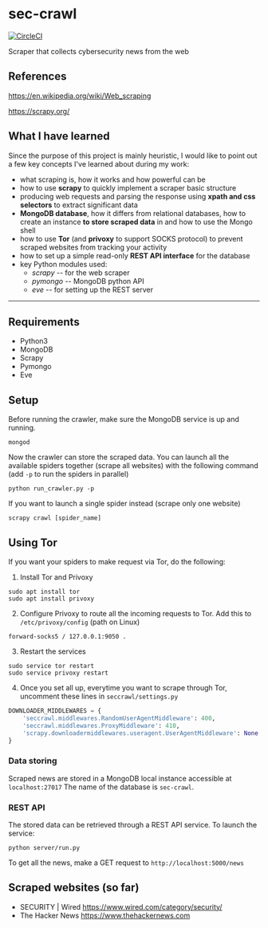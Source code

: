 # sec-crawl
[![CircleCI](https://circleci.com/gh/bobctr/sec-crawl.svg?style=svg)](https://circleci.com/gh/bobctr/sec-crawl)

Scraper that collects cybersecurity news from the web

## References
https://en.wikipedia.org/wiki/Web_scraping

https://scrapy.org/

## What I have learned
Since the purpose of this project is mainly heuristic, I would like to point out a few key concepts I've learned about during my work:

  - what scraping is, how it works and how powerful can be
  - how to use **scrapy** to quickly implement a scraper basic structure
  - producing web requests and parsing the response using **xpath and css selectors** to extract significant data
  - **MongoDB database**, how it differs from relational databases, how to create an instance **to store scraped data** in and how to use the Mongo shell
  - how to use **Tor** (and **privoxy** to support SOCKS protocol) to prevent scraped websites from tracking your activity
  - how to set up a simple read-only **REST API interface** for the database
  - key Python modules used:
     * _scrapy_  -- for the web scraper
     * _pymongo_ -- MongoDB python API
     * _eve_     -- for setting up the REST server
     
--------------------------------------------------------------------

## Requirements
  - Python3
  - MongoDB
  - Scrapy
  - Pymongo
  - Eve

## Setup
Before running the crawler, make sure the MongoDB service is up and running.
```
mongod
```

Now the crawler can store the scraped data.
You can launch all the available spiders together (scrape all websites) with the following command (add ```-p``` to run the spiders in parallel)
```
python run_crawler.py -p
```
If you want to launch a single spider instead (scrape only one website)
```
scrapy crawl [spider_name]
```

## Using Tor
If you want your spiders to make request via Tor, do the following:

1. Install Tor and Privoxy
```
sudo apt install tor
sudo apt install privoxy
```

2. Configure Privoxy to route all the incoming requests to Tor.
   Add this to ```/etc/privoxy/config``` (path on Linux)
```
forward-socks5 / 127.0.0.1:9050 .
```

3. Restart the services
```
sudo service tor restart
sudo service privoxy restart
```

4. Once you set all up, everytime you want to scrape through Tor, uncomment these lines in ```seccrawl/settings.py```
```python
DOWNLOADER_MIDDLEWARES = {
    'seccrawl.middlewares.RandomUserAgentMiddleware': 400,
    'seccrawl.middlewares.ProxyMiddleware': 410,
    'scrapy.downloadermiddlewares.useragent.UserAgentMiddleware': None
}
```

### Data storing
Scraped news are stored in a MongoDB local instance accessible at ```localhost:27017```
The name of the database is ```sec-crawl```.

### REST API
The stored data can be retrieved through a REST API service.
To launch the service:
```
python server/run.py
```

To get all the news, make a GET request to ```http://localhost:5000/news```

## Scraped websites (so far)
  - SECURITY | Wired https://www.wired.com/category/security/
  - The Hacker News https://www.thehackernews.com
